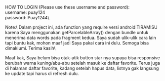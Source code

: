 HOW TO LOGIN (Please use these username and password):\
username: puay124\
password: Puay1244\

Note:\ Dalam project ini, ada function yang require versi android TIRAMISU karena Saya menggunakan getParcelableArray() dengan bundle untuk menerima data words pada fragment kedua. Saya sudah ulik-ulik cara lain tapi buntu kak, mohon maaf jadi Saya pakai cara ini dulu. Semoga bisa dimaklumi. Terima kasih\

Maaf kak, Saya belum bisa otak-atik button star nya supaya bisa responsive berubah warna kuning/abu-abu setelah masuk ke daftar favorite. Terus juga di halaman daftar favorite, kadang setelah hapus data, listnya gak langsung ke update tapi harus di refresh dulu.